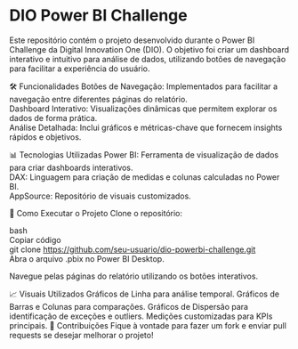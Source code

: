 # **DIO Power BI Challenge**

Este repositório contém o projeto desenvolvido durante o Power BI Challenge da Digital Innovation One (DIO). O objetivo foi criar um dashboard interativo e intuitivo para análise de dados, utilizando botões de navegação para facilitar a experiência do usuário.

🛠️ Funcionalidades
Botões de Navegação: Implementados para facilitar a navegação entre diferentes páginas do relatório.  
Dashboard Interativo: Visualizações dinâmicas que permitem explorar os dados de forma prática.  
Análise Detalhada: Inclui gráficos e métricas-chave que fornecem insights rápidos e objetivos.  

📊 Tecnologias Utilizadas
Power BI: Ferramenta de visualização de dados para criar dashboards interativos.  
DAX: Linguagem para criação de medidas e colunas calculadas no Power BI.  
AppSource: Repositório de visuais customizados.  

🚀 Como Executar o Projeto
Clone o repositório:

bash  
Copiar código  
git clone https://github.com/seu-usuario/dio-powerbi-challenge.git  
Abra o arquivo .pbix no Power BI Desktop.

Navegue pelas páginas do relatório utilizando os botões interativos.

📈 Visuais Utilizados
Gráficos de Linha para análise temporal.
Gráficos de Barras e Colunas para comparações.
Gráficos de Dispersão para identificação de exceções e outliers.
Medições customizadas para KPIs principais.
🤝 Contribuições
Fique à vontade para fazer um fork e enviar pull requests se desejar melhorar o projeto!


